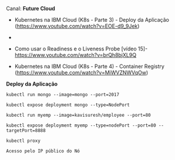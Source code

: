 Canal: **Future Cloud**



-  Kubernetes na IBM Cloud (K8s - Parte 3) - Deploy da Aplicação (https://www.youtube.com/watch?v=EOE-d9_9Jek)
- 
-  Como usar o Readiness e o Liveness Probe [vídeo 15]- https://www.youtube.com/watch?v=brQh8bjXL9Q



- Kubernetes na IBM Cloud (K8s - Parte 4) - Container Registry (https://www.youtube.com/watch?v=MiWVZNWVqOw)




**Deploy da Aplicação**

```
kubectl run mongo --image=mongo --port=2017

kubectl expose deployment mongo --type=NodePort

kubectl run myemp --image=kavisuresh/employee --port=80

kubectl expose deployment myemp --type=nodePort --port=80 --targetPort=8888

kubectl proxy

Acesso pelo IP público do Nó

```


